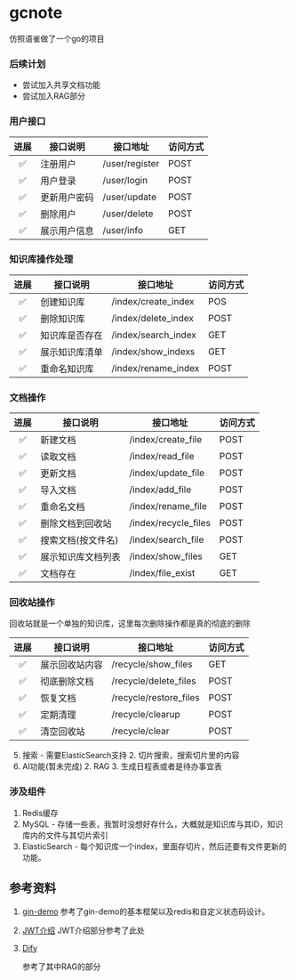 # gcnote

仿照语雀做了一个go的项目

### 后续计划
- 尝试加入共享文档功能
- 尝试加入RAG部分



### 用户接口

| 进展 | 接口说明     | 接口地址       | 访问方式 |
| :--: | ------------ | -------------- | -------- |
|  ✅  | 注册用户     | /user/register | POST     |
|  ✅  | 用户登录     | /user/login    | POST     |
|  ✅  | 更新用户密码 | /user/update   | POST     |
|  ✅  | 删除用户     | /user/delete   | POST     |
|  ✅  | 展示用户信息 | /user/info     | GET      |

### 知识库操作处理

| 进展 | 接口说明       | 接口地址            | 访问方式 |
| :--: | -------------- | ------------------- | -------- |
|  ✅  | 创建知识库     | /index/create_index | POS      |
|  ✅  | 删除知识库     | /index/delete_index | POST     |
| ✅ | 知识库是否存在 | /index/search_index | GET      |
|  ✅  | 展示知识库清单 | /index/show_indexs  | GET      |
|  ✅  | 重命名知识库   | /index/rename_index | POST     |

### 文档操作

| 进展 | 接口说明           | 接口地址             | 访问方式 |
| :--: | ------------------ | -------------------- | -------- |
|  ✅  | 新建文档           | /index/create_file   | POST     |
| ✅ | 读取文档           | /index/read_file     | POST     |
| ✅ | 更新文档           | /index/update_file   | POST     |
|  ✅  | 导入文档           | /index/add_file      | POST     |
|  ✅  | 重命名文档         | /index/rename_file   | POST     |
|  ✅  | 删除文档到回收站   | /index/recycle_files | POST     |
|  ✅  | 搜索文档(按文件名) | /index/search_file   | POST     |
|  ✅  | 展示知识库文档列表 | /index/show_files    | GET      |
| ✅ | 文档存在           | /index/file_exist    | GET      |


### 回收站操作

回收站就是一个单独的知识库，这里每次删除操作都是真的彻底的删除

| 进展 | 接口说明       | 接口地址               | 访问方式 |
| :--: | -------------- | ---------------------- | -------- |
|  ✅  | 展示回收站内容 | /recycle/show_files    | GET      |
|  ✅  | 彻底删除文档   | /recycle/delete_files  | POST     |
|  ✅  | 恢复文档       | /recycle/restore_files | POST     |
|  ✅  | 定期清理       | /recycle/clearup       | POST     |
|  ✅  | 清空回收站     | /recycle/clear         | POST     |


5. 搜索 - 需要ElasticSearch支持
   2. 切片搜索，搜索切片里的内容
6. AI功能(暂未完成)
   2. RAG
   3. 生成日程表或者是待办事宜表

### 涉及组件

1. Redis缓存
2. MySQL - 存储一些表，我暂时没想好存什么，大概就是知识库与其ID，知识库内的文件与其切片索引
3. ElasticSearch - 每个知识库一个index，里面存切片，然后还要有文件更新的功能。

## 参考资料

1. [gin-demo](https://github.com/ngyhd/gin-demo)
   参考了gin-demo的基本框架以及redis和自定义状态码设计。
   
2. [JWT介绍](https://blog.csdn.net/weixin_42030357/article/details/95629924)
   JWT介绍部分参考了此处
   
3. [Dify](https://github.com/langgenius/dify)

   参考了其中RAG的部分
